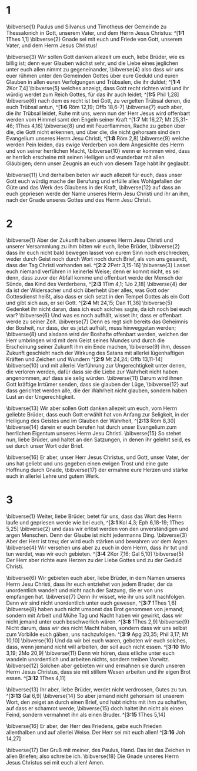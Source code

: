 # 1
\bibverse{1} Paulus und Silvanus und Timotheus der Gemeinde zu Thessalonich in Gott, unserem Vater, und dem Herrn Jesus Christus: ^[**1:1** 1Thes 1,1] \bibverse{2} Gnade sei mit euch und Friede von Gott, unserem Vater, und dem Herrn Jesus Christus! 


\bibverse{3} Wir sollen Gott danken allezeit um euch, liebe Brüder, wie es billig ist; denn euer Glauben wächst sehr, und die Liebe eines jeglichen unter euch allen nimmt zu gegeneinander, \bibverse{4} also dass wir uns euer rühmen unter den Gemeinden Gottes über eure Geduld und euren Glauben in allen euren Verfolgungen und Trübsalen, die ihr duldet; ^[**1:4** 2Kor 7,4] \bibverse{5} welches anzeigt, dass Gott recht richten wird und ihr würdig werdet zum Reich Gottes, für das ihr auch leidet; ^[**1:5** Phil 1,28] \bibverse{6} nach dem es recht ist bei Gott, zu vergelten Trübsal denen, die euch Trübsal antun, ^[**1:6** Röm 12,19; Offb 18,6-7] \bibverse{7} euch aber, die ihr Trübsal leidet, Ruhe mit uns, wenn nun der Herr Jesus wird offenbart werden vom Himmel samt den Engeln seiner Kraft ^[**1:7** Mt 16,27; Mt 25,31-46; 1Thes 4,16] \bibverse{8} und mit Feuerflammen, Rache zu geben über die, die Gott nicht erkennen, und über die, die nicht gehorsam sind dem Evangelium unseres Herrn Jesu Christi, ^[**1:8** Röm 2,8] \bibverse{9} welche werden Pein leiden, das ewige Verderben von dem Angesichte des Herrn und von seiner herrlichen Macht, \bibverse{10} wenn er kommen wird, dass er herrlich erscheine mit seinen Heiligen und wunderbar mit allen Gläubigen; denn unser Zeugnis an euch von diesem Tage habt ihr geglaubt. 
    

\bibverse{11} Und derhalben beten wir auch allezeit für euch, dass unser Gott euch würdig mache der Berufung und erfülle alles Wohlgefallen der Güte und das Werk des Glaubens in der Kraft, \bibverse{12} auf dass an euch gepriesen werde der Name unseres Herrn Jesu Christi und ihr an ihm, nach der Gnade unseres Gottes und des Herrn Jesu Christi.
# 2
\bibverse{1} Aber der Zukunft halben unseres Herrn Jesu Christi und unserer Versammlung zu ihm bitten wir euch, liebe Brüder, \bibverse{2} dass ihr euch nicht bald bewegen lasset von eurem Sinn noch erschrecken, weder durch Geist noch durch Wort noch durch Brief, als von uns gesandt, dass der Tag Christi vorhanden sei. ^[**2:2** 2Petr 3,15-16] \bibverse{3} Lasset euch niemand verführen in keinerlei Weise; denn er kommt nicht, es sei denn, dass zuvor der Abfall komme und offenbart werde der Mensch der Sünde, das Kind des Verderbens, ^[**2:3** 1Tim 4,1; 1Jo 2,18] \bibverse{4} der da ist der Widersacher und sich überhebt über alles, was Gott oder Gottesdienst heißt, also dass er sich setzt in den Tempel Gottes als ein Gott und gibt sich aus, er sei Gott. ^[**2:4** Mt 24,15; Dan 11,36] \bibverse{5} Gedenket ihr nicht daran, dass ich euch solches sagte, da ich noch bei euch war? \bibverse{6} Und was es noch aufhält, wisset ihr, dass er offenbart werde zu seiner Zeit. \bibverse{7} Denn es regt sich bereits das Geheimnis der Bosheit, nur dass, der es jetzt aufhält, muss hinweggetan werden; \bibverse{8} und alsdann wird der Boshafte offenbart werden, welchen der Herr umbringen wird mit dem Geist seines Mundes und durch die Erscheinung seiner Zukunft ihm ein Ende machen, \bibverse{9} ihm, dessen Zukunft geschieht nach der Wirkung des Satans mit allerlei lügenhaftigen Kräften und Zeichen und Wundern ^[**2:9** Mt 24,24; Offb 13,11-14] \bibverse{10} und mit allerlei Verführung zur Ungerechtigkeit unter denen, die verloren werden, dafür dass sie die Liebe zur Wahrheit nicht haben angenommen, auf dass sie selig würden. \bibverse{11} Darum wird ihnen Gott kräftige Irrtümer senden, dass sie glauben der Lüge, \bibverse{12} auf dass gerichtet werden alle, die der Wahrheit nicht glauben, sondern haben Lust an der Ungerechtigkeit. 
   

\bibverse{13} Wir aber sollen Gott danken allezeit um euch, vom Herrn geliebte Brüder, dass euch Gott erwählt hat von Anfang zur Seligkeit, in der Heiligung des Geistes und im Glauben der Wahrheit, ^[**2:13** Röm 8,30] \bibverse{14} darein er euch berufen hat durch unser Evangelium zum herrlichen Eigentum unseres Herrn Jesu Christi. \bibverse{15} So stehet nun, liebe Brüder, und haltet an den Satzungen, in denen ihr gelehrt seid, es sei durch unser Wort oder Brief. 


\bibverse{16} Er aber, unser Herr Jesus Christus, und Gott, unser Vater, der uns hat geliebt und uns gegeben einen ewigen Trost und eine gute Hoffnung durch Gnade, \bibverse{17} der ermahne eure Herzen und stärke euch in allerlei Lehre und gutem Werk.
# 3
\bibverse{1} Weiter, liebe Brüder, betet für uns, dass das Wort des Herrn laufe und gepriesen werde wie bei euch, ^[**3:1** Kol 4,3; Eph 6,18-19; 1Thes 5,25] \bibverse{2} und dass wir erlöst werden von den unverständigen und argen Menschen. Denn der Glaube ist nicht jedermanns Ding. \bibverse{3} Aber der Herr ist treu; der wird euch stärken und bewahren vor dem Argen. \bibverse{4} Wir versehen uns aber zu euch in dem Herrn, dass ihr tut und tun werdet, was wir euch gebieten. ^[**3:4** 2Kor 7,16; Gal 5,10] \bibverse{5} Der Herr aber richte eure Herzen zu der Liebe Gottes und zu der Geduld Christi. 
 

\bibverse{6} Wir gebieten euch aber, liebe Brüder, in dem Namen unseres Herrn Jesu Christi, dass ihr euch entziehet von jedem Bruder, der da unordentlich wandelt und nicht nach der Satzung, die er von uns empfangen hat. \bibverse{7} Denn ihr wisset, wie ihr uns sollt nachfolgen. Denn wir sind nicht unordentlich unter euch gewesen, ^[**3:7** 1Thes 1,6] \bibverse{8} haben auch nicht umsonst das Brot genommen von jemand; sondern mit Arbeit und Mühe Tag und Nacht haben wir gewirkt, dass wir nicht jemand unter euch beschwerlich wären. ^[**3:8** 1Thes 2,9] \bibverse{9} Nicht darum, dass wir des nicht Macht haben, sondern dass wir uns selbst zum Vorbilde euch gäben, uns nachzufolgen. ^[**3:9** Apg 20,35; Phil 3,17; Mt 10,10] \bibverse{10} Und da wir bei euch waren, geboten wir euch solches, dass, wenn jemand nicht will arbeiten, der soll auch nicht essen. ^[**3:10** 1Mo 3,19; 2Mo 20,9] \bibverse{11} Denn wir hören, dass etliche unter euch wandeln unordentlich und arbeiten nichts, sondern treiben Vorwitz. \bibverse{12} Solchen aber gebieten wir und ermahnen sie durch unseren Herrn Jesus Christus, dass sie mit stillem Wesen arbeiten und ihr eigen Brot essen. ^[**3:12** 1Thes 4,11] 
    

\bibverse{13} Ihr aber, liebe Brüder, werdet nicht verdrossen, Gutes zu tun. ^[**3:13** Gal 6,9] \bibverse{14} So aber jemand nicht gehorsam ist unserem Wort, den zeiget an durch einen Brief, und habt nichts mit ihm zu schaffen, auf dass er schamrot werde; \bibverse{15} doch haltet ihn nicht als einen Feind, sondern vermahnet ihn als einen Bruder. ^[**3:15** 1Thes 5,14] 
 

\bibverse{16} Er aber, der Herr des Friedens, gebe euch Frieden allenthalben und auf allerlei Weise. Der Herr sei mit euch allen! ^[**3:16** Joh 14,27] 


\bibverse{17} Der Gruß mit meiner, des Paulus, Hand. Das ist das Zeichen in allen Briefen; also schreibe ich. \bibverse{18} Die Gnade unseres Herrn Jesus Christus sei mit euch allen! Amen.